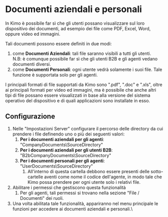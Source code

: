 # Documenti aziendali e personali

In Kimo è possibile far sì che gli utenti possano visualizzare sul loro dispositivo dei documenti, ad esempio dei file come PDF, Excel, Word, oppure video ed immagini.

Tali documenti possono essere definiti in due modi:

1. come **Documenti Aziendali**: tali file saranno visibili a tutti gli utenti. \
   N.B: è comunque possibile far sì che gli utenti B2B e gli agenti vedano documenti diversi.
2. come **Documenti Personali**: ogni utente vedrà solamente i suoi file. Tale funzione è supportata solo per gli agenti.

I principali formati di file supportati da Kimo sono ".pdf", ".doc" e ".xls", oltre ai principali formati per video ed immagini, ma è possibile che anche altri tipi di file possano essere visualizzati in base alla versione del sistema operativo del dispositivo e di quali applicazioni sono installate in esso.

## Configurazione

1. Nelle "Impostazioni Server" configurare il percorso delle directory da cui prendere i file definendo uno o più dei seguenti valori:
   1. **Per i documenti aziendali per gli agenti**: "CompanyDocuments\SourceDirectory"&#x20;
   2. **Per i documenti aziendali per gli utenti B2B**: "B2bCompanyDocuments\SourceDirectory"&#x20;
   3. **Per i documenti personali per gli agenti**: "UserDocuments\SourceDirectory"&#x20;
      1. All'interno di questa cartella debbono essere presenti delle sotto-cartelle aventi come nome il codice dell'agente, in modo tale che Kimo possa prendere per ogni utente solo i relativi file.
2. Abilitare i permessi che gestiscono questa funzionalità
   1. Per gli agenti, tali permessi si trovano nella sezione "File / Documenti" dei ruoli.
3. Una volta abilitata tale funzionalità, appariranno nel menu principale le funzioni per accedere ai documenti aziendali e personali.\
